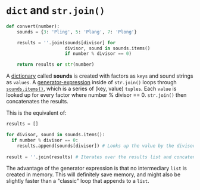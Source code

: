 # `dict` and `str.join()`

```python
def convert(number):
    sounds = {3: 'Pling', 5: 'Plang', 7: 'Plong'}

    results = ''.join(sounds[divisor] for 
                      divisor, sound in sounds.items()
                      if number % divisor == 0)

    return results or str(number)
```

A [dictionary][dict] called **sounds** is created with factors as `keys` and sound strings as `values`.
A [generator-expression][generator-expressions] inside of `str.join()` loops through [`sounds.items()`][dict.items()], which is a series of (key, value) `tuples`.
 Each `value` is looked up for every factor where number % divisor == 0.
 `str.join()` then concatenates the results.

This is the equivalent of:

```python
results = []

for divisor, sound in sounds.items():
  if number % divisor == 0:
    results.append(sounds[divisor]) # Looks up the value by the divisor key and appends to the results list.
    
result = ''.join(results) # Iterates over the results list and concatenates the strings.
```

 The advantage of the generator expression is that no intermediary `list` is created in memory.
This will definitely save memory, and might also be slightly faster than a "classic" loop that appends to a `list`.



[dict.items()]: https://docs.python.org/3/library/stdtypes.html#dict.items
[dict]: https://docs.python.org/3/tutorial/datastructures.html#dictionaries
[generator-expressions]: https://www.pythonmorsels.com/how-write-generator-expression/
[str.join]: https://docs.python.org/3/library/stdtypes.html#str.join